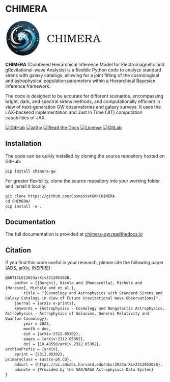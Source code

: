 # CHIMERA

<img src="https://raw.githubusercontent.com/CosmoStatGW/CHIMERA/main/docs/_static/CHIMERA_logoNB2.svg" alt="CHIMERA" width=300px>


**CHIMERA** (Combined Hierarchical Inference Model for Electromagnetic and gRavitational-wave Analysis) is a flexible Python code to analyze standard sirens with galaxy catalogs, allowing for a joint fitting of the cosmological and astrophysical population parameters within a Hierarchical Bayesian Inference framework.

The code is designed to be accurate for different scenarios, encompassing bright, dark, and spectral sirens methods, and computationally efficient in view of next-generation GW observatories and galaxy surveys. It uses the LAX-backend implementation and Just In Time (JIT) computation capabilities of JAX.

[![GitHub](https://img.shields.io/badge/GitHub-CHIMERA-9e8ed7)](https://github.com/CosmoStatGW/CHIMERA/)
[![arXiv](https://img.shields.io/badge/arXiv-2106.14894-28bceb)](https://arxiv.org/abs/2106.14894)
[![Read the Docs](https://readthedocs.org/projects/chimera-gw/badge/?version=latest)](https://chimera-gw.readthedocs.io/en/latest/?badge=latest)
[![License](https://img.shields.io/badge/license-MIT-fb7e21)](https://github.com/CosmoStatGW/CHIMERA/blob/main/LICENSE)
[![GitLab](https://img.shields.io/github/v/tag/CosmoStatGW/CHIMERA?label=Release&color=da644d)](https://github.com/CosmoStatGW/CHIMERA/releases)


## Installation

The code can be quikly installed by cloning the source repository hosted on GitHub:

    pip install chimera-gw


For greater flexibility, clone the source repository into your working folder and install it locally:

    git clone https://github.com/CosmoStatGW/CHIMERA
    cd CHIMERA/
    pip install -e .





## Documentation

The full documentation is provided at [chimera-gw.readthedocs.io](https://chimera-gw.readthedocs.io)



## Citation

If you find this code useful in your research, please cite the following paper ([ADS](https://ui.adsabs.harvard.edu/abs/2023arXiv231205302B/), [arXiv](https://arxiv.org/abs/2312.05302), [INSPIRE](https://inspirehep.net/literature/2734729)):


    @ARTICLE{2023arXiv231205302B,
        author = {{Borghi}, Nicola and {Mancarella}, Michele and {Moresco}, Michele and et al.},
            title = "{Cosmology and Astrophysics with Standard Sirens and Galaxy Catalogs in View of Future Gravitational Wave Observations}",
        journal = {arXiv e-prints},
        keywords = {Astrophysics - Cosmology and Nongalactic Astrophysics, Astrophysics - Astrophysics of Galaxies, General Relativity and Quantum Cosmology},
            year = 2023,
            month = dec,
            eid = {arXiv:2312.05302},
            pages = {arXiv:2312.05302},
            doi = {10.48550/arXiv.2312.05302},
    archivePrefix = {arXiv},
        eprint = {2312.05302},
    primaryClass = {astro-ph.CO},
        adsurl = {https://ui.adsabs.harvard.edu/abs/2023arXiv231205302B},
        adsnote = {Provided by the SAO/NASA Astrophysics Data System}
    }
